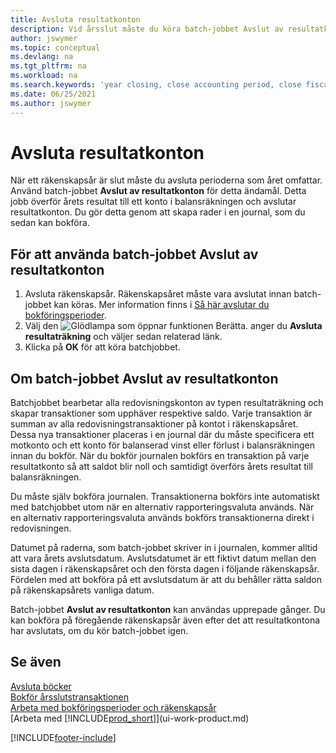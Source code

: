 ```yaml
---
title: Avsluta resultatkonton
description: Vid årsslut måste du köra batch-jobbet Avslut av resultatkonton för att avsluta bokföringsperioder som utgör räkenskapsåret.
author: jswymer
ms.topic: conceptual
ms.devlang: na
ms.tgt_pltfrm: na
ms.workload: na
ms.search.keywords: 'year closing, close accounting period, close fiscal year, bank account detailed trial balance'
ms.date: 06/25/2021
ms.author: jswymer
---
```

# <a name="closing-income-statement-accounts" />Avsluta resultatkonton
När ett räkenskapsår är slut måste du avsluta perioderna som året omfattar. Använd batch-jobbet **Avslut av resultatkonton** för detta ändamål. Detta jobb överför årets resultat till ett konto i balansräkningen och avslutar resultatkonton. Du gör detta genom att skapa rader i en journal, som du sedan kan bokföra.

## <a name="to-run-the-close-income-statement-batch-job" />För att använda batch-jobbet Avslut av resultatkonton
1. Avsluta räkenskapsår. Räkenskapsåret måste vara avslutat innan batch-jobbet kan köras. Mer information finns i [Så här avslutar du bokföringsperioder](year-close-account-periods.md).
2. Välj den ![Glödlampa som öppnar funktionen Berätta.](media/ui-search/search_small.png "Berätta för mig vad du vill göra") anger du **Avsluta resultaträkning** och väljer sedan relaterad länk.
3. Klicka på **OK** för att köra batchjobbet.

## <a name="about-the-close-income-statement-batch-job" />Om batch-jobbet Avslut av resultatkonton
Batchjobbet bearbetar alla redovisningskonton av typen resultaträkning och skapar transaktioner som upphäver respektive saldo. Varje transaktion är summan av alla redovisningstransaktioner på kontot i räkenskapsåret. Dessa nya transaktioner placeras i en journal där du måste specificera ett motkonto och ett konto för balanserad vinst eller förlust i balansräkningen innan du bokför. När du bokför journalen bokförs en transaktion på varje resultatkonto så att saldot blir noll och samtidigt överförs årets resultat till balansräkningen.

Du måste själv bokföra journalen. Transaktionerna bokförs inte automatiskt med batchjobbet utom när en alternativ rapporteringsvaluta används. När en alternativ rapporteringsvaluta används bokförs transaktionerna direkt i redovisningen.

Datumet på raderna, som batch-jobbet skriver in i journalen, kommer alltid att vara årets avslutsdatum. Avslutsdatumet är ett fiktivt datum mellan den sista dagen i räkenskapsåret och den första dagen i följande räkenskapsår. Fördelen med att bokföra på ett avslutsdatum är att du behåller rätta saldon på räkenskapsårets vanliga datum.

Batch-jobbet **Avslut av resultatkonton** kan användas upprepade gånger. Du kan bokföra på föregående räkenskapsår även efter det att resultatkontona har avslutats, om du kör batch-jobbet igen.

## <a name="see-also" />Se även

[Avsluta böcker](year-close-books.md)  
[Bokför årsslutstransaktionen](year-how-post-year-end-close-entry.md)  
[Arbeta med bokföringsperioder och räkenskapsår](finance-accounting-periods-and-fiscal-years.md)  
[Arbeta med [!INCLUDE[prod_short](includes/prod_short.md)]](ui-work-product.md)


[!INCLUDE[footer-include](includes/footer-banner.md)]
